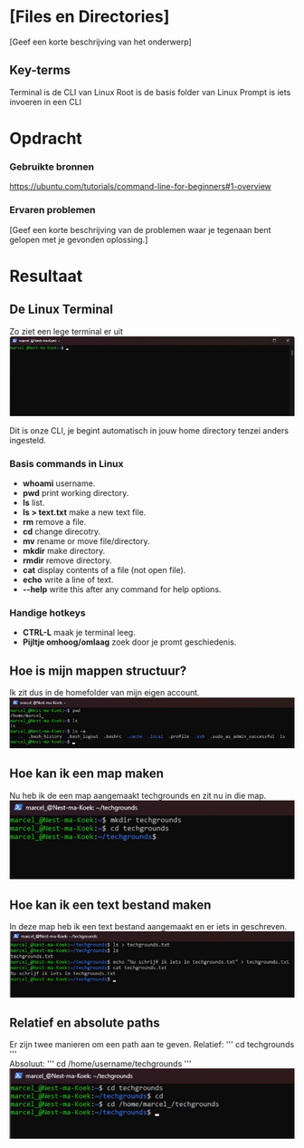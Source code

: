# [Files en Directories]
[Geef een korte beschrijving van het onderwerp]

## Key-terms  
Terminal is de CLI van Linux
Root is de basis folder van Linux
Prompt is iets invoeren in een CLI

# Opdracht  
### Gebruikte bronnen  
https://ubuntu.com/tutorials/command-line-for-beginners#1-overview

### Ervaren problemen  
[Geef een korte beschrijving van de problemen waar je tegenaan bent gelopen met je gevonden oplossing.]

# Resultaat  
## De Linux Terminal  
Zo ziet een lege terminal er uit    
![Screenshot empty terminal](../00_includes/LNX-02%20Files%20and%20directories/Linux-Terminal-Empty.jpg)

Dit is onze CLI, je begint automatisch in jouw home directory tenzei anders ingesteld. 

### Basis commands in Linux
- **whoami** username.
- **pwd** print working directory. 
- **ls** list.
- **ls > text.txt** make a new text file.
- **rm** remove a file.
- **cd** change direcotry.
- **mv** rename or move file/directory.
- **mkdir** make directory.
- **rmdir** remove directory.
- **cat** display contents of a file (not open file).
- **echo** write a line of text.
- **--help** write this after any command for help options. 

### Handige hotkeys
- **CTRL-L** maak je terminal leeg.
- **Pijltje omhoog/omlaag** zoek door je promt geschiedenis. 

## Hoe is mijn mappen structuur?
Ik zit dus in de homefolder van mijn eigen account.     
![screenshot linux home list](../00_includes/LNX-02%20Files%20and%20directories/Linux-home-list.jpg)

## Hoe kan ik een map maken
Nu heb ik de een map aangemaakt techgrounds en zit nu in die map.   
![screenshot linux nieuwe map](../00_includes/LNX-02%20Files%20and%20directories/Linux-Nieuwe-Map.jpg)

## Hoe kan ik een text bestand maken
In deze map heb ik een text bestand aangemaakt en er iets in geschreven.    
![screenshot linux new doc](../00_includes/LNX-02%20Files%20and%20directories/Linux-New-Doc.jpg)

## Relatief en absolute paths
Er zijn twee manieren om een path aan te geven.
Relatief:
''' cd techgrounds '''  
Absoluut:
''' cd /home/username/techgrounds '''   
![Screenshot linux pathing](../00_includes/LNX-02%20Files%20and%20directories/Linux-Pathing.jpg)

##
